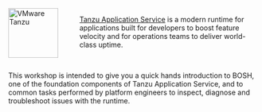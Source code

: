 <img src="../images/tanzu01.png" alt="VMware Tanzu" align="left" style="padding-right:40px;width:100px;" />

[Tanzu Application Service](https://docs.pivotal.io/application-service/2-10/concepts/overview.html) is a modern runtime for applications built for developers to boost feature velocity and for operations teams to deliver world-class uptime.

<br/>

This workshop is intended to give you a quick hands introduction to BOSH, one of the foundation components of Tanzu Application Service, and to common tasks performed by platform engineers to inspect, diagnose and troubleshoot issues with the runtime. 
